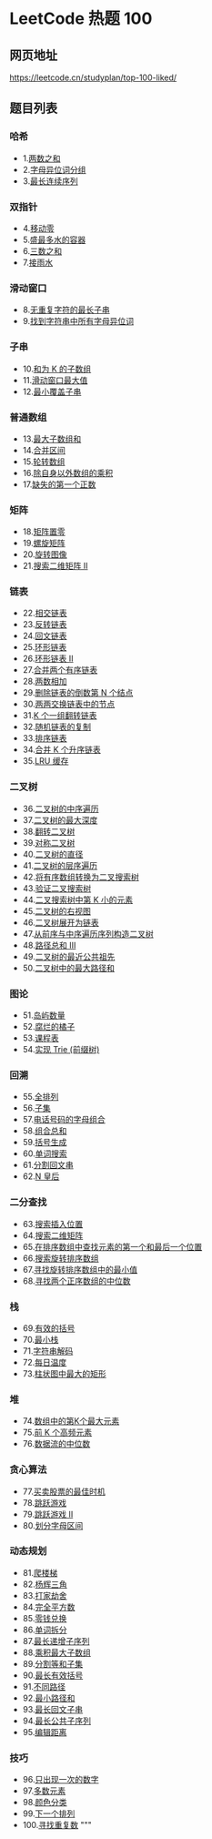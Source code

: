 # LeetCode 热题 100 
## 网页地址
https://leetcode.cn/studyplan/top-100-liked/
## 题目列表
### 哈希
- 1.[两数之和](https://leetcode.cn/problems/two-sum/)
- 2.[字母异位词分组](https://leetcode.cn/problems/group-anagrams/)
- 3.[最长连续序列](https://leetcode.cn/problems/longest-consecutive-sequence/)
### 双指针
- 4.[移动零](https://leetcode.cn/problems/move-zeroes/)
- 5.[盛最多水的容器](https://leetcode.cn/problems/container-with-most-water/)
- 6.[三数之和](https://leetcode.cn/problems/3sum/)
- 7.[接雨水](https://leetcode.cn/problems/trapping-rain-water/)
### 滑动窗口
- 8.[无重复字符的最长子串](https://leetcode.cn/problems/longest-substring-without-repeating-characters/)
- 9.[找到字符串中所有字母异位词](https://leetcode.cn/problems/find-all-anagrams-in-a-string/)
### 子串
- 10.[和为 K 的子数组](https://leetcode.cn/problems/subarray-sum-equals-k/)
- 11.[滑动窗口最大值](https://leetcode.cn/problems/sliding-window-maximum/)
- 12.[最小覆盖子串](https://leetcode.cn/problems/minimum-window-substring/)
### 普通数组
- 13.[最大子数组和](https://leetcode.cn/problems/maximum-subarray/)
- 14.[合并区间](https://leetcode.cn/problems/merge-intervals/)
- 15.[轮转数组](https://leetcode.cn/problems/rotate-array/)
- 16.[除自身以外数组的乘积](https://leetcode.cn/problems/product-of-array-except-self/)
- 17.[缺失的第一个正数](https://leetcode.cn/problems/first-missing-positive/)
### 矩阵
- 18.[矩阵置零](https://leetcode.cn/problems/set-matrix-zeroes/)
- 19.[螺旋矩阵](https://leetcode.cn/problems/spiral-matrix/)
- 20.[旋转图像](https://leetcode.cn/problems/rotate-image/)
- 21.[搜索二维矩阵 II](https://leetcode.cn/problems/search-a-2d-matrix-ii/)
### 链表
- 22.[相交链表](https://leetcode.cn/problems/intersection-of-two-linked-lists/)
- 23.[反转链表](https://leetcode.cn/problems/reverse-linked-list/)
- 24.[回文链表](https://leetcode.cn/problems/palindrome-linked-list/)
- 25.[环形链表](https://leetcode.cn/problems/linked-list-cycle/)
- 26.[环形链表 II](https://leetcode.cn/problems/linked-list-cycle-ii/)
- 27.[合并两个有序链表](https://leetcode.cn/problems/merge-two-sorted-lists/)
- 28.[两数相加](https://leetcode.cn/problems/add-two-numbers/)
- 29.[删除链表的倒数第 N 个结点](https://leetcode.cn/problems/remove-nth-node-from-end-of-list/)
- 30.[两两交换链表中的节点](https://leetcode.cn/problems/swap-nodes-in-pairs/)
- 31.[K 个一组翻转链表](https://leetcode.cn/problems/reverse-nodes-in-k-group/)
- 32.[随机链表的复制](https://leetcode.cn/problems/copy-list-with-random-pointer/)
- 33.[排序链表](https://leetcode.cn/problems/sort-list/)
- 34.[合并 K 个升序链表](https://leetcode.cn/problems/merge-k-sorted-lists/)
- 35.[LRU 缓存](https://leetcode.cn/problems/lru-cache/)
### 二叉树
- 36.[二叉树的中序遍历](https://leetcode.cn/problems/binary-tree-inorder-traversal/)
- 37.[二叉树的最大深度](https://leetcode.cn/problems/maximum-depth-of-binary-tree/)
- 38.[翻转二叉树](https://leetcode.cn/problems/invert-binary-tree/)
- 39.[对称二叉树](https://leetcode.cn/problems/symmetric-tree/)
- 40.[二叉树的直径](https://leetcode.cn/problems/diameter-of-binary-tree/)
- 41.[二叉树的层序遍历](https://leetcode.cn/problems/binary-tree-level-order-traversal/)
- 42.[将有序数组转换为二叉搜索树](https://leetcode.cn/problems/convert-sorted-array-to-binary-search-tree/)
- 43.[验证二叉搜索树](https://leetcode.cn/problems/validate-binary-search-tree/)
- 44.[二叉搜索树中第 K 小的元素](https://leetcode.cn/problems/kth-smallest-element-in-a-bst/)
- 45.[二叉树的右视图](https://leetcode.cn/problems/binary-tree-right-side-view/)
- 46.[二叉树展开为链表](https://leetcode.cn/problems/flatten-binary-tree-to-linked-list/)
- 47.[从前序与中序遍历序列构造二叉树](https://leetcode.cn/problems/construct-binary-tree-from-preorder-and-inorder-traversal/)
- 48.[路径总和 III](https://leetcode.cn/problems/path-sum-iii/)
- 49.[二叉树的最近公共祖先](https://leetcode.cn/problems/lowest-common-ancestor-of-a-binary-tree/)
- 50.[二叉树中的最大路径和](https://leetcode.cn/problems/binary-tree-maximum-path-sum/)
### 图论
- 51.[岛屿数量](https://leetcode.cn/problems/number-of-islands/)
- 52.[腐烂的橘子](https://leetcode.cn/problems/rotting-oranges/)
- 53.[课程表](https://leetcode.cn/problems/course-schedule/)
- 54.[实现 Trie (前缀树)](https://leetcode.cn/problems/implement-trie-prefix-tree/)
### 回溯
- 55.[全排列](https://leetcode.cn/problems/permutations/)
- 56.[子集](https://leetcode.cn/problems/subsets/)
- 57.[电话号码的字母组合](https://leetcode.cn/problems/letter-combinations-of-a-phone-number/)
- 58.[组合总和](https://leetcode.cn/problems/combination-sum/)
- 59.[括号生成](https://leetcode.cn/problems/generate-parentheses/)
- 60.[单词搜索](https://leetcode.cn/problems/word-search/)
- 61.[分割回文串](https://leetcode.cn/problems/palindrome-partitioning/)
- 62.[N 皇后](https://leetcode.cn/problems/n-queens/)
### 二分查找
- 63.[搜索插入位置](https://leetcode.cn/problems/search-insert-position/)
- 64.[搜索二维矩阵](https://leetcode.cn/problems/search-a-2d-matrix/)
- 65.[在排序数组中查找元素的第一个和最后一个位置](https://leetcode.cn/problems/find-first-and-last-position-of-element-in-sorted-array/)
- 66.[搜索旋转排序数组](https://leetcode.cn/problems/search-in-rotated-sorted-array/)
- 67.[寻找旋转排序数组中的最小值](https://leetcode.cn/problems/find-minimum-in-rotated-sorted-array/)
- 68.[寻找两个正序数组的中位数](https://leetcode.cn/problems/median-of-two-sorted-arrays/)
### 栈
- 69.[有效的括号](https://leetcode.cn/problems/valid-parentheses/)
- 70.[最小栈](https://leetcode.cn/problems/min-stack/)
- 71.[字符串解码](https://leetcode.cn/problems/decode-string/)
- 72.[每日温度](https://leetcode.cn/problems/daily-temperatures/)
- 73.[柱状图中最大的矩形](https://leetcode.cn/problems/largest-rectangle-in-histogram/)
### 堆
- 74.[数组中的第K个最大元素](https://leetcode.cn/problems/kth-largest-element-in-an-array/)
- 75.[前 K 个高频元素](https://leetcode.cn/problems/top-k-frequent-elements/)
- 76.[数据流的中位数](https://leetcode.cn/problems/find-median-from-data-stream/)
### 贪心算法
- 77.[买卖股票的最佳时机](https://leetcode.cn/problems/best-time-to-buy-and-sell-stock/)
- 78.[跳跃游戏](https://leetcode.cn/problems/jump-game/)
- 79.[跳跃游戏 II](https://leetcode.cn/problems/jump-game-ii/)
- 80.[划分字母区间](https://leetcode.cn/problems/partition-labels/)
### 动态规划
- 81.[爬楼梯](https://leetcode.cn/problems/climbing-stairs/)
- 82.[杨辉三角](https://leetcode.cn/problems/pascals-triangle/)
- 83.[打家劫舍](https://leetcode.cn/problems/house-robber/)
- 84.[完全平方数](https://leetcode.cn/problems/perfect-squares/)
- 85.[零钱兑换](https://leetcode.cn/problems/coin-change/)
- 86.[单词拆分](https://leetcode.cn/problems/word-break/)
- 87.[最长递增子序列](https://leetcode.cn/problems/longest-increasing-subsequence/)
- 88.[乘积最大子数组](https://leetcode.cn/problems/maximum-product-subarray/)
- 89.[分割等和子集](https://leetcode.cn/problems/partition-equal-subset-sum/)
- 90.[最长有效括号](https://leetcode.cn/problems/longest-valid-parentheses/)
- 91.[不同路径](https://leetcode.cn/problems/unique-paths/)
- 92.[最小路径和](https://leetcode.cn/problems/minimum-path-sum/)
- 93.[最长回文子串](https://leetcode.cn/problems/longest-palindromic-substring/)
- 94.[最长公共子序列](https://leetcode.cn/problems/longest-common-subsequence/)
- 95.[编辑距离](https://leetcode.cn/problems/edit-distance/)
### 技巧
- 96.[只出现一次的数字](https://leetcode.cn/problems/single-number/)
- 97.[多数元素](https://leetcode.cn/problems/majority-element/)
- 98.[颜色分类](https://leetcode.cn/problems/sort-colors/)
- 99.[下一个排列](https://leetcode.cn/problems/next-permutation/)
- 100.[寻找重复数](https://leetcode.cn/problems/find-the-duplicate-number/)
"""
